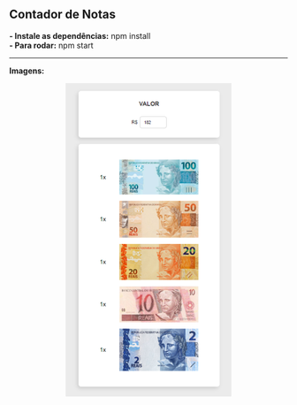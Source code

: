 ## Contador de Notas
<b>- Instale as dependências:</b> npm install<br>
<b>- Para rodar:</b> npm start


<hr>

<b>Imagens:</b>
<p align="center">
  <img src="screenshots/view.png" alt="Contador de Notas">
</p>